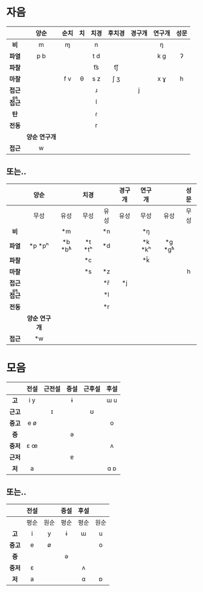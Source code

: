 # 자음
|                                             |      양순       | 순치 | 치  | 치경 | 후치경 | 경구개 | 연구개 | 성문 |
|:-------------------------------------------:|:---------------:|:----:|:---:|:----:|:------:|:------:|:------:|:----:|
|                   **비**                    |        m        |  ɱ   |     |  n   |        |        |   ŋ    |      |
|                  **파열**                   |       p b       |      |     | t d  |        |        |  k ɡ   |  ʔ   |
|                  **파찰**                   |                 |      |     | t͡s  |  t͡ʃ   |        |        |      |
|                  **마찰**                   |                 | f v  |  θ  | s z  |  ʃ ʒ   |        |  x ɣ   |  h   |
|                  **접근**                   |                 |      |     |  ɹ   |        |   j    |        |      |
| **<ruby><rb>접근</rb><rt>설측</rt></ruby>** |                 |      |     |  l   |        |        |        |      |
|                   **탄**                    |                 |      |     |  ɾ   |        |        |        |      |
|                  **전동**                   |                 |      |     |  r   |        |        |        |      |
|                                             | **양순 연구개** |      |     |      |        |        |        |      |
|                  **접근**                   |        w        |      |     |      |        |        |        |      |

## 또는..
|                                             |      양순       |          |   치경   |      | 경구개 |  연구개  |          | 성문 |
|:-------------------------------------------:|:---------------:|:--------:|:--------:|:----:|:------:|:--------:|:--------:|:----:|
|                                             |      무성       |   유성   |   무성   | 유성 |  유성  |   무성   |   유성   | 무성 |
|                   **비**                    |                 |   \*m    |          | \*n  |        |   \*ŋ    |          |      |
|                  **파열**                   |    \*p \*pʰ     | \*b \*bʱ | \*t \*tʰ | \*d  |        | \*k \*kʰ | \*g \*gʱ |      |
|                  **파찰**                   |                 |          |   \*c    |      |        |   \*ǩ    |          |      |
|                  **마찰**                   |                 |          |   \*s    | \*z  |        |          |          |  h   |
|                  **접근**                   |                 |          |          | \*ř  |  \*j   |          |          |      |
| **<ruby><rb>접근</rb><rt>설측</rt></ruby>** |                 |          |          | \*l  |        |          |          |      |
|                  **전동**                   |                 |          |          | \*r  |        |          |          |      |
|                                             | **양순 연구개** |          |          |      |        |          |          |      |
|                  **접근**                   |       \*w       |          |          |      |        |          |          |      |

# 모음
|          | 전설 | 근전설 | 중설 | 근후설 | 후설 |
|:--------:|:----:|:------:|:----:|:------:|:----:|
|  **고**  | i y  |        |  ɨ   |        | ɯ u  |
| **근고** |      |   ɪ    |      |   ʊ    |      |
| **중고** | e ø  |        |      |        |  o   |
|  **중**  |      |        |  ə   |        |      |
| **중저** | ɛ œ  |        |      |        |  ʌ   |
| **근저** |      |        |  ɐ   |        |      |
|  **저**  |  a   |        |      |        | ɑ ɒ  |

## 또는..
|          | 전설 |      | 중설 | 후설 |      |
|:--------:|:----:|:----:|:----:|:----:|:----:|
|          | 평순 | 원순 | 평순 | 평순 | 원순 |
|  **고**  |  i   |  y   |  ɨ   |  ɯ   |  u   |
| **중고** |  e   |  ø   |      |      |  o   |
|  **중**  |      |      |  ə   |      |      |
| **중저** |  ɛ   |      |      |  ʌ   |      |
|  **저**  |  a   |      |      |  ɑ   |  ɒ   |
